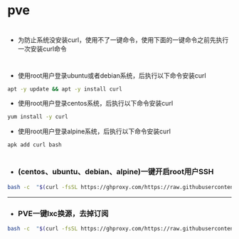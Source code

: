 # pve

#
- 为防止系统没安装curl，使用不了一键命令，使用下面的一键命令之前先执行一次安装curl命令
#

- 使用root用户登录ubuntu或者debian系统，后执行以下命令安装curl
```sh
apt -y update && apt -y install curl
```

- 使用root用户登录centos系统，后执行以下命令安装curl
```sh
yum install -y curl
```

- 使用root用户登录alpine系统，后执行以下命令安装curl
```sh
apk add curl bash
```
#

- ### (centos、ubuntu、debian、alpine)一键开启root用户SSH
```sh
bash -c  "$(curl -fsSL https://ghproxy.com/https://raw.githubusercontent.com/281677160/pve/main/ssh.sh)"
```
---
- ### PVE一键lxc换源，去掉订阅
```sh
bash -c  "$(curl -fsSL https://ghproxy.com/https://raw.githubusercontent.com/281677160/pve/main/pvehy.sh)"
```

